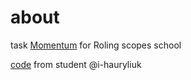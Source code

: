 # about

task [Momentum](https://github.com/rolling-scopes-school/tasks/blob/master/tasks/ready-projects/momentum.md) for Roling scopes school

[code](https://rolling-scopes-school.github.io/i-hauryliuk-JS2020Q3/momentum/) from student @i-hauryliuk
